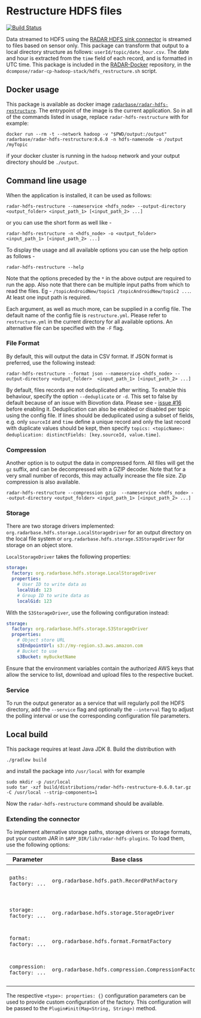 # Restructure HDFS files

[![Build Status](https://travis-ci.org/RADAR-base/Restructure-HDFS-topic.svg?branch=master)](https://travis-ci.org/RADAR-base/Restructure-HDFS-topic)

Data streamed to HDFS using the [RADAR HDFS sink connector](https://github.com/RADAR-base/RADAR-HDFS-Sink-Connector) is streamed to files based on sensor only. This package can transform that output to a local directory structure as follows: `userId/topic/date_hour.csv`. The date and hour is extracted from the `time` field of each record, and is formatted in UTC time. This package is included in the [RADAR-Docker](https://github.com/RADAR-base/RADAR-Docker) repository, in the `dcompose/radar-cp-hadoop-stack/hdfs_restructure.sh` script.

## Docker usage

This package is available as docker image [`radarbase/radar-hdfs-restructure`](https://hub.docker.com/r/radarbase/radar-hdfs-restructure). The entrypoint of the image is the current application. So in all of the commands listed in usage, replace `radar-hdfs-restructure` with for example:
```shell
docker run --rm -t --network hadoop -v "$PWD/output:/output" radarbase/radar-hdfs-restructure:0.6.0 -n hdfs-namenode -o /output /myTopic
```
if your docker cluster is running in the `hadoop` network and your output directory should be `./output`.

## Command line usage

When the application is installed, it can be used as follows:

```shell
radar-hdfs-restructure --nameservice <hdfs_node> --output-directory <output_folder> <input_path_1> [<input_path_2> ...]
```
or you can use the short form as well like - 
```shell
radar-hdfs-restructure -n <hdfs_node> -o <output_folder> <input_path_1> [<input_path_2> ...]
```

To display the usage and all available options you can use the help option as follows - 
```shell
radar-hdfs-restructure --help
```
Note that the options preceded by the `*` in the above output are required to run the app. Also note that there can be multiple input paths from which to read the files. Eg - `/topicAndroidNew/topic1 /topicAndroidNew/topic2 ...`. At least one input path is required.

Each argument, as well as much more, can be supplied in a config file. The default name of the config file is `restructure.yml`. Please refer to `restructure.yml` in the current directory for all available options. An alternative file can be specified with the `-F` flag.

### File Format

By default, this will output the data in CSV format. If JSON format is preferred, use the following instead:
```shell
radar-hdfs-restructure --format json --nameservice <hdfs_node> --output-directory <output_folder>  <input_path_1> [<input_path_2> ...]
```

By default, files records are not deduplicated after writing. To enable this behaviour, specify the option `--deduplicate` or `-d`. This set to false by default because of an issue with Biovotion data. Please see - [issue #16](https://github.com/RADAR-base/Restructure-HDFS-topic/issues/16) before enabling it. Deduplication can also be enabled or disabled per topic using the config file. If lines should be deduplicated using a subset of fields, e.g. only `sourceId` and `time` define a unique record and only the last record with duplicate values should be kept, then specify `topics: <topicName>: deduplication: distinctFields: [key.sourceId, value.time]`.

### Compression

Another option is to output the data in compressed form. All files will get the `gz` suffix, and can be decompressed with a GZIP decoder. Note that for a very small number of records, this may actually increase the file size. Zip compression is also available.
```
radar-hdfs-restructure --compression gzip  --nameservice <hdfs_node> --output-directory <output_folder> <input_path_1> [<input_path_2> ...]
```

### Storage

There are two storage drivers implemented: `org.radarbase.hdfs.storage.LocalStorageDriver` for an output directory on the local file system or `org.radarbase.hdfs.storage.S3StorageDriver` for storage on an object store.

`LocalStorageDriver` takes the following properties:
```yaml
storage:
  factory: org.radarbase.hdfs.storage.LocalStorageDriver
  properties:
    # User ID to write data as
    localUid: 123
    # Group ID to write data as
    localGid: 123
```

With the `S3StorageDriver`, use the following configuration instead:
```yaml
storage:
  factory: org.radarbase.hdfs.storage.S3StorageDriver
  properties:
    # Object store URL
    s3EndpointUrl: s3://my-region.s3.aws.amazon.com
    # Bucket to use
    s3Bucket: myBucketName
```
Ensure that the environment variables contain the authorized AWS keys that allow the service to list, download and upload files to the respective bucket.

### Service

To run the output generator as a service that will regularly poll the HDFS directory, add the `--service` flag and optionally the `--interval` flag to adjust the polling interval or use the corresponding configuration file parameters.

## Local build

This package requires at least Java JDK 8. Build the distribution with

```shell
./gradlew build
```

and install the package into `/usr/local` with for example
```shell
sudo mkdir -p /usr/local
sudo tar -xzf build/distributions/radar-hdfs-restructure-0.6.0.tar.gz -C /usr/local --strip-components=1
```

Now the `radar-hdfs-restructure` command should be available.

### Extending the connector

To implement alternative storage paths, storage drivers or storage formats, put your custom JAR in
`$APP_DIR/lib/radar-hdfs-plugins`. To load them, use the following options:

| Parameter                   | Base class                                          | Behaviour                                  | Default                   |
| --------------------------- | --------------------------------------------------- | ------------------------------------------ | ------------------------- |
| `paths: factory: ...`       | `org.radarbase.hdfs.path.RecordPathFactory`         | Factory to create output path names with.  | ObservationKeyPathFactory |
| `storage: factory: ...`     | `org.radarbase.hdfs.storage.StorageDriver`          | Storage driver to use for storing data.    | LocalStorageDriver        |
| `format: factory: ...`      | `org.radarbase.hdfs.format.FormatFactory`           | Factory for output formats.                | FormatFactory             |
| `compression: factory: ...` | `org.radarbase.hdfs.compression.CompressionFactory` | Factory class to use for data compression. | CompressionFactory        |

The respective `<type>: properties: {}` configuration parameters can be used to provide custom configuration of the factory. This configuration will be passed to the `Plugin#init(Map<String, String>)` method.
